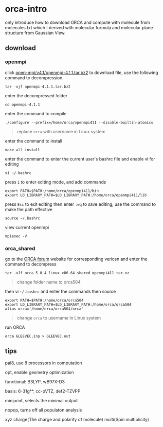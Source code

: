 # orca-intro

only introduce how to download ORCA and compute with molecule from molecules.txt which I derived with molecular formula and molecular plane structure from Gaussian View.

## download

### openmpi

click [open-mpi/v4.1/openmpi-4.1.1.tar.bz2](https://download.open-mpi.org/release/open-mpi/v4.1/openmpi-4.1.1.tar.bz2) to download file, use the following command to decompression
```text
tar -xjf openmpi-4.1.1.tar.bz2
```
enter the decompressed folder
```text
cd openmpi-4.1.1
```
enter the command to compile
```text
./configure --prefix=/home/orca/openmpi411 --disable-builtin-atomics
```
> replace `orca` with username in Linux system 

enter the command to install
```text
make all install
```
enter the command to enter the current user's bashrc file and enable vi for editing
```text
vi ~/.bashrc
```
press `i` to enter editing mode, and add commands
```text
export PATH=$PATH:/home/orca/openmpi411/bin
export LD_LIBRARY_PATH=$LD_LIBRARY_PATH:/home/orca/openmpi411/lib
```
press `Esc` to exit editing then enter `:wq` to save editing, use the command to make the path effective
```text
source ~/.bashrc
```
view current openmpi
```text
mpiexec -V
```
### orca_shared
go to the [ORCA forum](https://orcaforum.kofo.mpg.de/) website for corresponding veriosn and enter the command to decompress
```text
tar -xJf orca_5_0_4_linux_x86-64_shared_openmpi411.tar.xz
```
> change folder name to orca504

then vi `~/.bashrc` and enter the commands then source
```text
export PATH=$PATH:/home/orca/orca504
export LD_LIBRARY_PATH=$LD_LIBRARY_PATH:/home/orca/orca504
alias orca='/home/orca/orca504/orca'
```
> change `orca` to username in Linux system

run ORCA
```text
orca GLEEVEC.inp > GLEEVEC.out
```

## tips
pal8, use 8 processors in computation

opt, enable geometry optimization

functional: B3LYP, wB97X-D3

basis: 6-31g**, cc-pVTZ, def2-TZVPP

miniprint, selects the minimal output

nopop, turns off all populaton analysis

xyz charge(The charge and polarity of molecule) multi(Spin multiplicity)